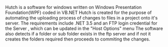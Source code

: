 Hutch is a software for windows written on Windows Presentation Foundation(WPF) coded in VB.NET
Hutch is created for the purpose of automating the uploading process of changes to files in a project onto it's server.
The requirements include .NET 3.5 and an FTP login credential for the Server , which can be updated in the "Host Options" menu
The software also detects if a folder or sub folder exists in the ftp server and if not it creates the folders required then proceeds to commiting the changes.
